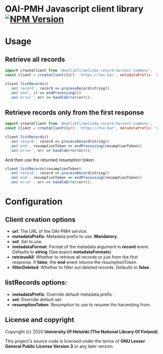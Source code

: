# OAI-PMH Javascript client library [![NPM Version](https://img.shields.io/npm/v/@natlibfi/melinda-record-harvest-commons.svg)](https://npmjs.org/package/@natlibfi/melinda-record-harvest-commons)

# Usage
## Retrieve all records
```js
import createClient from '@natlibfi/melinda-record-harvest-commons';
const client = createClient({url: 'https://foo.bar', metadataPrefix: 'marc'});

client.listRecords()
  .on('record', record => processRecord(string))
  .on('end', () => endProcessing())
  .on('error', err => handleError(err));
```
## Retrieve records only from the first response
```js
import createClient from '@natlibfi/melinda-record-harvest-commons';
const client = createClient({url: 'https://foo.bar', metadataPrefix: 'marc', retrieveAll: false});

client.listRecords()
  .on('record', record => processRecord(string))
  .on('end', resumptionToken => endProcessing(resumptionToken))
  .on('error', err => handleError(err));
```

And then use the returned resumption token:
```js
client.listRecords(resumptionToken)
  .on('record', record => processRecord(string))
  .on('end', resumptionToken => endProcessing(resumptionToken))
  .on('error', err => handleError(err));
```

# Configuration
## Client creation options
- **url**: The URL of the OAI-PMH service.
- **metadataPrefix**: Metadata prefix to use. **Mandatory**.
- **set**: Set to use.
- **metadataFormat**: Format of the metadata argument in **record** event. Defaults to **string** (See export **metadataFormats**)
- **retrieveAll**: Whether to retrieve all records or just from the first response. If **false**, the **end** event returns the resumptionToken.
- **filterDeleted**: Whether to filter out deleted records. Defaults to **false**.
## listRecords options:
- **metadataPrefix**: Override default metadata prefix.
- **set**: Override default set.
- **resumptionToken**: Resumption to use to resume the harvesting from.
## License and copyright

Copyright (c) 2020 **University Of Helsinki (The National Library Of Finland)**

This project's source code is licensed under the terms of **GNU Lesser General Public License Version 3** or any later version.
